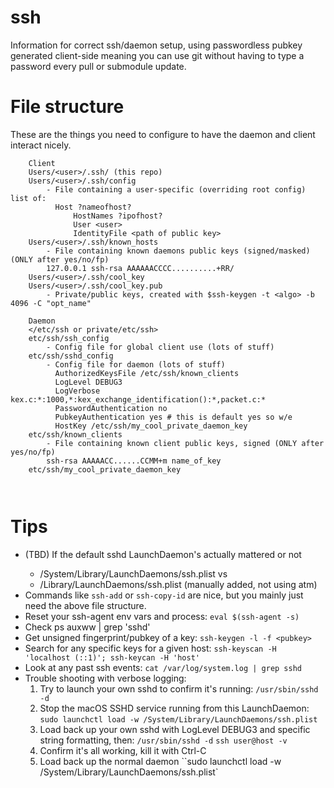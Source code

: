 # ssh
Information for correct ssh/daemon setup, using passwordless pubkey generated client-side meaning you can use git without having to type a password every pull or submodule update.

# File structure
These are the things you need to configure to have the daemon and client interact nicely.

```
    Client
    Users/<user>/.ssh/ (this repo)
    Users/<user>/.ssh/config
        - File containing a user-specific (overriding root config) list of:
          Host ?nameofhost?
              HostNames ?ipofhost?
              User <user>
              IdentityFile <path of public key>
    Users/<user>/.ssh/known_hosts
        - File containing known daemons public keys (signed/masked) (ONLY after yes/no/fp)
        127.0.0.1 ssh-rsa AAAAAACCCC..........+RR/
    Users/<user>/.ssh/cool_key
    Users/<user>/.ssh/cool_key.pub
        - Private/public keys, created with $ssh-keygen -t <algo> -b 4096 -C "opt_name"

    Daemon
    </etc/ssh or private/etc/ssh>
    etc/ssh/ssh_config
        - Config file for global client use (lots of stuff)
    etc/ssh/sshd_config
        - Config file for daemon (lots of stuff)
          AuthorizedKeysFile /etc/ssh/known_clients
          LogLevel DEBUG3
          LogVerbose kex.c:*:1000,*:kex_exchange_identification():*,packet.c:*
          PasswordAuthentication no
          PubkeyAuthentication yes # this is default yes so w/e
          HostKey /etc/ssh/my_cool_private_daemon_key
    etc/ssh/known_clients
        - File containing known client public keys, signed (ONLY after yes/no/fp)
        ssh-rsa AAAAACC......CCMM+m name_of_key
    etc/ssh/my_cool_private_daemon_key
    
    
```

# Tips
* (TBD) If the default sshd LaunchDaemon's <Disabled true> actually mattered or not
  * /System/Library/LaunchDaemons/ssh.plist vs
  * /Library/LaunchDaemons/ssh.plist (manually added, not using atm)
* Commands like `ssh-add` or `ssh-copy-id` are nice, but you mainly just need the above file structure.
* Reset your ssh-agent env vars and process:
`eval $(ssh-agent -s)`
* Check ps auxww | grep 'sshd'
* Get unsigned fingerprint/pubkey of a key:
`ssh-keygen -l -f <pubkey>`
* Search for any specific keys for a given host:
`ssh-keyscan -H 'localhost (::1)'; ssh-keycan -H 'host'`
* Look at any past ssh events:
`cat /var/log/system.log | grep sshd`
* Trouble shooting with verbose logging:
	1. Try to launch your own sshd to confirm it's running:
	`/usr/sbin/sshd -d`
	2. Stop the macOS SSHD service running from this LaunchDaemon:
	`sudo launchctl load -w /System/Library/LaunchDaemons/ssh.plist`
	3. Load back up your own sshd with LogLevel DEBUG3 and specific string formatting, then:
	`/usr/sbin/sshd -d`
	`ssh user@host -v`
	4. Confirm it's all working, kill it with Ctrl-C
	5. Load back up the normal daemon
``sudo launchctl load -w /System/Library/LaunchDaemons/ssh.plist`
